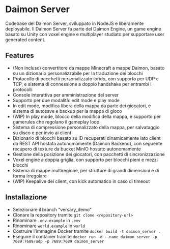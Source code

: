 # Daimon Server

Codebase del Daimon Server, sviluppato in NodeJS e liberamente deployabile.
Il Daimon Server fa parte del Daimon Engine, un game engine basato su Unity con voxel engine e multiplayer studiato per supportare user generated content.

## Features

- (Non incluso) convertitore da mappe Minecraft a mappe Daimon, basato su un dizionario personalizzabile per la traduzione dei blocchi
- Protocollo di pacchetti personalizzato ibrido, con supporto per UDP e TCP, e sistema di connessione a doppio handshake per entrambi i protocolli
- Console interattiva per amministrazione del server
- Supporto per due modalità: edit mode e play mode
- In edit mode, modifica libera della mappa da parte dei giocatori, e sistema di autosave e backup per la mappa di gioco
- (WIP) In play mode, blocco della modifica della mappa, e supporto per gamerules che regolano il gameplay loop
- Sistema di compressione personalizzato della mappa, per salvataggio su disco e per invio ai client
- Dizionario di blocchi basato su ID recuperati dinamicamente lato client da REST API hostata autonomamente (Daimon Backend), con seguente recupero di texture da bucket MinIO hostato autonomamente
- Gestione della posizione dei giocatori, con pacchetti di sincronizzazione
- Voxel engine a doppia griglia, con supporto per blocchi pieni e mezzi blocchi
- Sistema di mappe multiregione, per strutture di grandi dimensioni e di forma irregolare
- (WIP) Keepalive dei client, con kick automatico in caso di timeout

## Installazione

- Selezionare il branch "versary_demo"
- Clonare la repository tramite `git clone <repository-url>`
- Rinominare `.env.example` in `.env`
- Rinominare `world.example` in `world`
- Costruire l'immagine Docker tramite `docker build -t daimon_server .`
- Eseguire il container tramite `docker run -d --name daimon_server -p 7689:7689/udp -p 7689:7689 daimon_server`